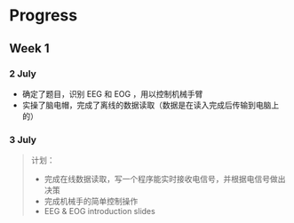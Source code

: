 # Progress

## Week 1

### 2 July

- 确定了题目，识别 EEG 和 EOG ，用以控制机械手臂
- 实操了脑电帽，完成了离线的数据读取（数据是在读入完成后传输到电脑上的）

### 3 July

> 计划：
>
> - 完成在线数据读取，写一个程序能实时接收电信号，并根据电信号做出决策
> - 完成机械手的简单控制操作
> - EEG & EOG introduction slides